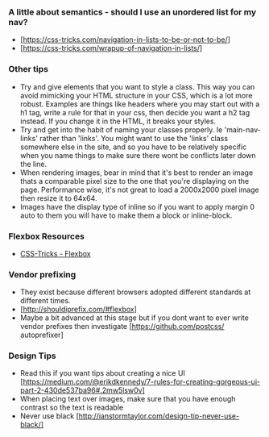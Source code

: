 ### A little about semantics - should I use an unordered list for my nav?
- [https://css-tricks.com/navigation-in-lists-to-be-or-not-to-be/]
- [https://css-tricks.com/wrapup-of-navigation-in-lists/]

### Other tips
- Try and give elements that you want to style a class.  This way you can avoid mimicking your HTML structure in your CSS, which is a lot more robust.  Examples are things like headers where you may start out with a h1 tag, write a rule for that in your css, then decide you want a h2 tag instead. If you change it in the HTML, it breaks your styles.
- Try and get into the habit of naming your classes properly.  Ie 'main-nav-links' rather than 'links'. You might want to use the 'links' class somewhere else in the site, and so you have to be relatively specific when you name things to make sure there wont be conflicts later down the line.
- When rendering images, bear in mind that it's best to render an image thats a comparable pixel size to the one that you're displaying on the page.  Performance wise, it's not great to load a 2000x2000 pixel image then resize it to 64x64.
- Images have the display type of inline so if you want to apply margin 0 auto to them you will have to make them a block or inline-block.

### Flexbox Resources
- [CSS-Tricks - Flexbox](https://css-tricks.com/snippets/css/a-guide-to-flexbox/)

### Vendor prefixing
- They exist because different browsers adopted different standards at different times.
- [http://shouldiprefix.com/#flexbox]
- Maybe a bit advanced at this stage but if you dont want to ever write vendor prefixes then investigate [https://github.com/postcss/
autoprefixer]

### Design Tips
- Read this if you want tips about creating a nice UI [https://medium.com/@erikdkennedy/7-rules-for-creating-gorgeous-ui-part-2-430de537ba96#.2mw5lsw0v]
- When placing text over images, make sure that you have enough contrast so the text is readable
- Never use black [http://ianstormtaylor.com/design-tip-never-use-black/]
